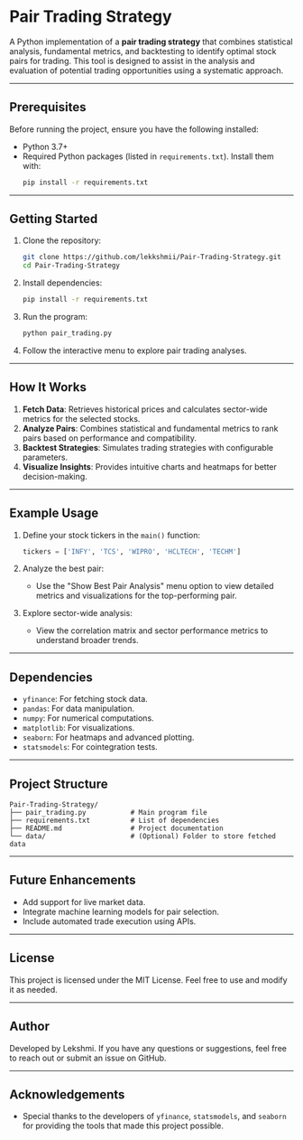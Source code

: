 # Pair Trading Strategy

A Python implementation of a **pair trading strategy** that combines statistical analysis, fundamental metrics, and backtesting to identify optimal stock pairs for trading. This tool is designed to assist in the analysis and evaluation of potential trading opportunities using a systematic approach.

---

## Prerequisites

Before running the project, ensure you have the following installed:

- Python 3.7+
- Required Python packages (listed in `requirements.txt`). Install them with:
  ```bash
  pip install -r requirements.txt
  ```

---

## Getting Started

1. Clone the repository:
   ```bash
   git clone https://github.com/lekkshmii/Pair-Trading-Strategy.git
   cd Pair-Trading-Strategy
   ```

2. Install dependencies:
   ```bash
   pip install -r requirements.txt
   ```

3. Run the program:
   ```bash
   python pair_trading.py
   ```

4. Follow the interactive menu to explore pair trading analyses.

---

## How It Works

1. **Fetch Data**: Retrieves historical prices and calculates sector-wide metrics for the selected stocks.
2. **Analyze Pairs**: Combines statistical and fundamental metrics to rank pairs based on performance and compatibility.
3. **Backtest Strategies**: Simulates trading strategies with configurable parameters.
4. **Visualize Insights**: Provides intuitive charts and heatmaps for better decision-making.

---

## Example Usage

1. Define your stock tickers in the `main()` function:
   ```python
   tickers = ['INFY', 'TCS', 'WIPRO', 'HCLTECH', 'TECHM']
   ```

2. Analyze the best pair:
   - Use the "Show Best Pair Analysis" menu option to view detailed metrics and visualizations for the top-performing pair.

3. Explore sector-wide analysis:
   - View the correlation matrix and sector performance metrics to understand broader trends.

---

## Dependencies

- `yfinance`: For fetching stock data.
- `pandas`: For data manipulation.
- `numpy`: For numerical computations.
- `matplotlib`: For visualizations.
- `seaborn`: For heatmaps and advanced plotting.
- `statsmodels`: For cointegration tests.

---

## Project Structure

```
Pair-Trading-Strategy/
├── pair_trading.py           # Main program file
├── requirements.txt          # List of dependencies
├── README.md                 # Project documentation
└── data/                     # (Optional) Folder to store fetched data
```

---

## Future Enhancements

- Add support for live market data.
- Integrate machine learning models for pair selection.
- Include automated trade execution using APIs.

---

## License

This project is licensed under the MIT License. Feel free to use and modify it as needed.

---

## Author

Developed by Lekshmi. If you have any questions or suggestions, feel free to reach out or submit an issue on GitHub.

---

## Acknowledgements

- Special thanks to the developers of `yfinance`, `statsmodels`, and `seaborn` for providing the tools that made this project possible.

